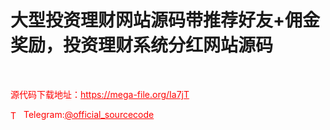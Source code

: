 # 大型投资理财网站源码带推荐好友+佣金奖励，投资理财系统分红网站源码

<br>


<p style="color: red;">源代码下载地址：<a href="https://mega-file.org/Ia7jT" style="color: red;">https://mega-file.org/Ia7jT</a></p><p style="color: red;"><img src="https://cdn-icons-png.flaticon.com/512/2111/2111646.png" alt="Telegram Icon" style="width: 16px; vertical-align: middle; margin-right: 5px;">Telegram:<a href="https://t.me/official_sourcecode" style="color: red;">@official_sourcecode</a></p>